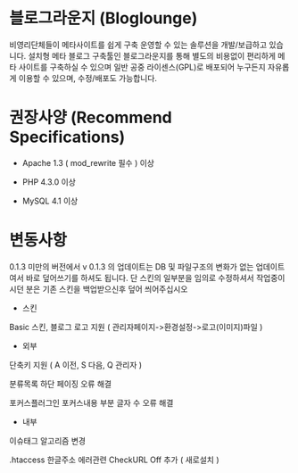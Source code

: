 블로그라운지 (Bloglounge)
===========

비영리단체들이 메타사이트를 쉽게 구축 운영할 수 있는 솔루션을 개발/보급하고 있습니다. 설치형 메타 블로그 구축툴인 블로그라운지를 통해 별도의 비용없이 편리하게 메타 사이트를 구축하실 수 있으며 일반 공중 라이센스(GPL)로 배포되어 누구든지 자유롭게 이용할 수 있으며, 수정/배포도 가능합니다.

권장사양 (Recommend Specifications)
===========
- Apache 1.3 ( mod_rewrite 필수 ) 이상

- PHP 4.3.0 이상

- MySQL  4.1 이상

변동사항
===========
0.1.3 미만의 버전에서 v 0.1.3 의 업데이트는 DB 및 파일구조의 변화가 없는 업데이트여서 바로 덮어쓰기를 하셔도 됩니다. 단 스킨의 일부분을 임의로 수정하셔서 작업중이시던 분은 기존 스킨을 백업받으신후 덮어 씌어주십시오

- 스킨

Basic 스킨, 블로그 로고 지원 ( 관리자페이지->환경설정->로고(이미지)파일 )

- 외부

단축키 지원 ( A 이전, S 다음, Q 관리자 )

분류목록 하단 페이징 오류 해결

포커스플러그인 포커스내용 부분 글자 수 오류 해결

- 내부

이슈태그 알고리즘 변경

.htaccess 한글주소 에러관련 CheckURL Off 추가 ( 새로설치 )
